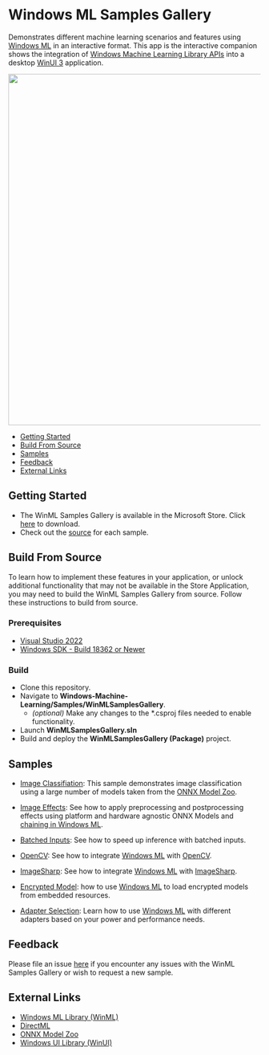 ﻿# Windows ML Samples Gallery

Demonstrates different machine learning scenarios and features using [Windows ML](https://docs.microsoft.com/en-us/windows/ai/windows-ml/) in an interactive format. This app is the interactive companion shows the integration of [Windows Machine Learning Library APIs](https://docs.microsoft.com/en-us/uwp/api/windows.ai.machinelearning) into a desktop [WinUI 3](https://github.com/microsoft/microsoft-ui-xaml) application.

<img src="docs/WinMLSamplesGalleryLanding.png" width="700"/>

- [Getting Started](#getting-started)
- [Build From Source](#build-from-source)
- [Samples](#samples)
- [Feedback]($feedback)
- [External Links](#links)


## Getting Started
- The WinML Samples Gallery is available in the Microsoft Store. Click [here](https://www.microsoft.com/store/apps/9PKBFQKBCLM9) to download.
- Check out the [source](https://github.com/microsoft/Windows-Machine-Learning/tree/master/Samples/WinMLSamplesGallery/WinMLSamplesGallery/Samples) for each sample.

## Build From Source
To learn how to implement these features in your application, or unlock additional functionality that may not be available in the Store Application, you may need to build the WinML Samples Gallery from source. Follow these instructions to build from source.

### Prerequisites
- [Visual Studio 2022](https://developer.microsoft.com/en-us/windows/downloads)
- [Windows SDK - Build 18362 or Newer](https://developer.microsoft.com/en-us/windows/downloads/sdk-archive/)

### Build
- Clone this repository.
- Navigate to **Windows-Machine-Learning/Samples/WinMLSamplesGallery**.
    - *(optional)* Make any changes to the *.csproj files needed to enable functionality.
- Launch **WinMLSamplesGallery.sln**
- Build and deploy the **WinMLSamplesGallery (Package)** project.

## Samples
- [Image Classifiation](./WinMLSamplesGallery/Samples/ImageClassifier): This sample demonstrates image classification using a large number of models taken from the [ONNX Model Zoo](https://github.com/onnx/models).

- [Image Effects](./WinMLSamplesGallery/Samples/ImageEffects): See how to apply preprocessing and postprocessing effects using platform and hardware agnostic ONNX Models and [chaining in Windows ML](https://docs.microsoft.com/en-us/windows/ai/windows-ml/chaining). 

- [Batched Inputs](./WinMLSamplesGallery/Samples/Batching): See how to speed up inference with batched inputs.

- [OpenCV](./WinMLSamplesGallery/Samples/OpenCVInterop): See how to integrate [Windows ML](https://docs.microsoft.com/en-us/windows/ai/windows-ml/) with [OpenCV](https://github.com/opencv/opencv).

- [ImageSharp](./WinMLSamplesGallery/Samples/ImageSharpInterop): See how to integrate [Windows ML](https://docs.microsoft.com/en-us/windows/ai/windows-ml/) with [ImageSharp](https://docs.sixlabors.com/articles/imagesharp/index.html).

- [Encrypted Model](./WinMLSamplesGallery/Samples/EncryptedModel): how to use [Windows ML](https://docs.microsoft.com/en-us/windows/ai/windows-ml/) to load encrypted models from embedded resources.

- [Adapter Selection](./WinMLSamplesGallery/Samples/AdapterSelection): Learn how to use [Windows ML](https://docs.microsoft.com/en-us/windows/ai/windows-ml/) with different adapters based on your power and performance needs.

## Feedback
Please file an issue [here](https://github.com/microsoft/Windows-Machine-Learning/issues/new) if you encounter any issues with the WinML Samples Gallery or wish to request a new sample.

## External Links

- [Windows ML Library (WinML)](https://docs.microsoft.com/en-us/windows/ai/windows-ml/)
- [DirectML](https://github.com/microsoft/directml)
- [ONNX Model Zoo](https://github.com/onnx/models)
- [Windows UI Library (WinUI)](https://docs.microsoft.com/en-us/windows/apps/winui/) 
